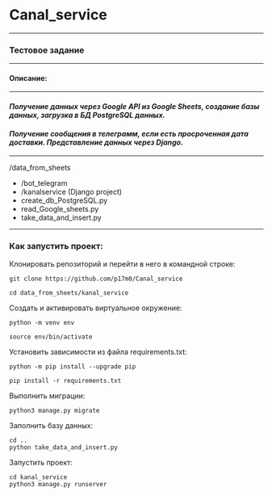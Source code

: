 # Canal_service

---

### Тестовое задание

---

#### Описание:

---

####  *Получение данных через Google API из Google Sheets, создание базы данных, загрузка в БД PostgreSQL данных.*
####    *Получение сообщения в телеграмм, если есть просроченная дата доставки. Представление данных через Django.*  


---


/data_from_sheets

- /bot_telegram  
- /kanalservice (Django project)
- create_db_PostgreSQL.py
- read_Google_sheets.py
- take_data_and_insert.py

---

### Как запустить проект:

Клонировать репозиторий и перейти в него в командной строке:

```
git clone https://github.com/p17m0/Canal_service
```

```
cd data_from_sheets/kanal_service
```

Cоздать и активировать виртуальное окружение:

```
python -m venv env
```

```
source env/bin/activate
```

Установить зависимости из файла requirements.txt:

```
python -m pip install --upgrade pip
```

```
pip install -r requirements.txt
```

Выполнить миграции:

```
python3 manage.py migrate
```
Заполнить базу данных:

```
cd ..
python take_data_and_insert.py
```

Запустить проект:

```
cd kanal_service
python3 manage.py runserver
```
